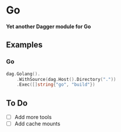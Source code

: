 # Go

**Yet another Dagger module for Go**

## Examples

### Go

```go
dag.Golang().
    .WithSource(dag.Host().Directory("."))
    .Exec([]string{"go", "build"})
```

## To Do

- [ ] Add more tools
- [ ] Add cache mounts
